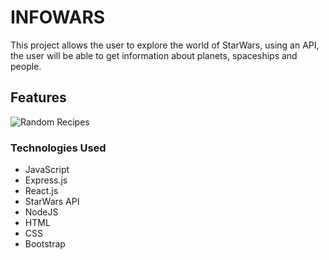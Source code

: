 
# INFOWARS

This project allows the user to explore the world of StarWars, using an API, the user will be able to get information about planets, spaceships and people.

## Features

![Random Recipes](https://user-images.githubusercontent.com/98990358/176753365-8cec1e05-0c24-483c-a947-cb95eaf83604.gif)


### Technologies Used

<ul>
  <li>JavaScript</li>
  <li>Express.js</li>
  <li>React.js</li>
  <li>StarWars API </li>
  <li>NodeJS </li>
  <li>HTML</li>
  <li>CSS</li>
  <li>Bootstrap</li>
</ul>


